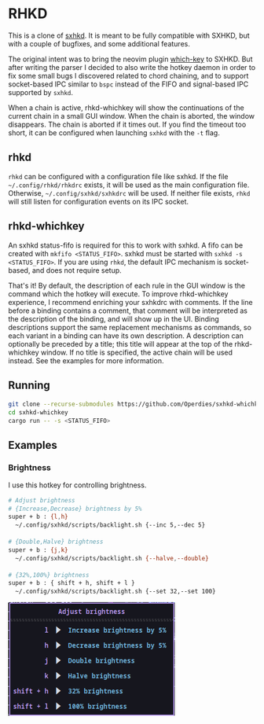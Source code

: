 # RHKD

This is a clone of [sxhkd](https://github.com/baskerville/sxhkd). It is meant to be fully compatible with SXHKD, but with a couple of bugfixes, and some additional features.

The original intent was to bring the neovim plugin [which-key](https://github.com/folke/which-key.nvim) to SXHKD. But after writing the parser I decided to also write the hotkey daemon in order to fix some small bugs I discovered related to chord chaining, and to support socket-based IPC similar to `bspc` instead of the FIFO and signal-based IPC supported by `sxhkd`.

When a chain is active, rhkd-whichkey will show the continuations of the current chain in a small GUI window. When the chain is aborted, the window disappears. The chain is aborted if it times out. If you find the timeout too short, it can be configured when launching `sxhkd` with the `-t` flag.

## rhkd

`rhkd` can be configured with a configuration file like sxhkd. If the file `~/.config/rhkd/rhkdrc` exists, it will be used as the main configuration file. Otherwise, `~/.config/sxhkd/sxhkdrc` will be used. If neither file exists, `rhkd` will still listen for configuration events on its IPC socket.

## rhkd-whichkey

An sxhkd status-fifo is required for this to work with sxhkd. A fifo can be created with `mkfifo <STATUS_FIFO>`. sxhkd must be started with `sxhkd -s <STATUS_FIFO>`. If you are using `rhkd`, the default IPC mechanism is socket-based, and does not require setup.

That's it! By default, the description of each rule in the GUI window is the command which the hotkey will execute.
To improve rhkd-whichkey experience, I recommend enriching your sxhkdrc with comments. If the line before a binding contains a comment, that comment will be interpreted as the description of the binding, and will show up in the UI. Binding descriptions support the same replacement mechanisms as commands, so each variant in a binding can have its own description. A description can optionally be preceded by a title; this title will appear at the top of the rhkd-whichkey window. If no title is specified, the active chain will be used instead. See the examples for more information.

## Running

```bash
git clone --recurse-submodules https://github.com/Operdies/sxhkd-whichkey
cd sxhkd-whichkey
cargo run -- -s <STATUS_FIFO>
```

## Examples

### Brightness

I use this hotkey for controlling brightness.

```bash
# Adjust brightness
# {Increase,Decrease} brightness by 5%
super + b : {l,h}
  ~/.config/sxhkd/scripts/backlight.sh {--inc 5,--dec 5}

# {Double,Halve} brightness
super + b : {j,k}
  ~/.config/sxhkd/scripts/backlight.sh {--halve,--double}

# {32%,100%} brightness
super + b : { shift + h, shift + l }
  ~/.config/sxhkd/scripts/backlight.sh {--set 32,--set 100}
```

![brightness](./doc/screenshots/brightness.png)
